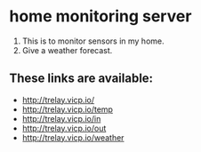# home monitoring server
1. This is to monitor sensors in my home.
2. Give a weather forecast.

These links are available:
-------------
* http://trelay.vicp.io/
* http://trelay.vicp.io/temp
* http://trelay.vicp.io/in
* http://trelay.vicp.io/out
* http://trelay.vicp.io/weather
